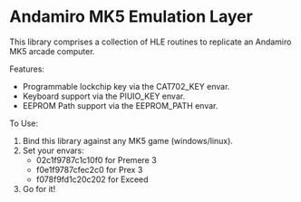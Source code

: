 # Andamiro MK5 Emulation Layer

This library comprises a collection of HLE routines to replicate an Andamiro MK5 arcade computer.

Features:
- Programmable lockchip key via the CAT702_KEY envar.
- Keyboard support via the PIUIO_KEY envar.
- EEPROM Path support via the EEPROM_PATH envar.

To Use:
1. Bind this library against any MK5 game (windows/linux).
2. Set your envars:
    - 02c1f9787c1c10f0 for Premere 3
    - f0e1f9787cfec2c0 for Prex 3
    - f078f9fd1c20c202 for Exceed
3. Go for it!
